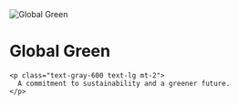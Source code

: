 <div class="flex flex-col items-center justify-center p-10 mt-10 bg-gray-50 shadow-lg rounded-lg">
  <!-- Logo -->
  <img src="https://globalgreengroup.com/wp-content/uploads/2015/07/logo.png" 
       alt="Global Green" 
       class="w-[250px] md:w-[300px] mb-6 rounded-lg shadow-md transition-transform duration-300 hover:scale-105" />

  <!-- Text Section -->
  <div class="text-center max-w-2xl">
    <h1 class="text-5xl font-extrabold text-green-700 mb-4 tracking-wide">
      <span class="bg-gradient-to-r from-green-500 to-green-700 text-transparent bg-clip-text">
        Global Green
      </span>
    </h1>

    <p class="text-gray-600 text-lg mt-2">
      A commitment to sustainability and a greener future.
    </p>

  </div>
</div>
